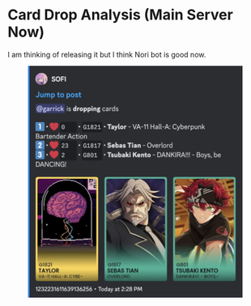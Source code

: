 # Card Drop Analysis (Main Server Now)

I am thinking of releasing it but I think Nori bot is good now.

<figure><img src="../.gitbook/assets/image (34).png" alt=""><figcaption></figcaption></figure>
